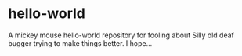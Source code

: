 # hello-world
A mickey mouse hello-world repository for fooling about
Silly old deaf bugger trying to make things better.
I hope...
